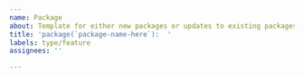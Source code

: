 ```yaml
---
name: Package
about: Template for either new packages or updates to existing packages.
title: 'package(`package-name-here`):  '
labels: type/feature
assignees: ''

---
```



